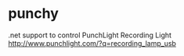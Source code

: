 punchy
======

.net support to control PunchLight Recording Light http://www.punchlight.com/?q=recording_lamp_usb